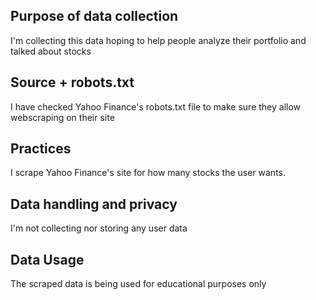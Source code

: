 ## Purpose of data collection
I'm collecting this data hoping to help people analyze their portfolio and talked about stocks
## Source + robots.txt
I have checked Yahoo Finance's robots.txt file to make sure they allow webscraping on their site
## Practices
I scrape Yahoo Finance's site for how many stocks the user wants. 
## Data handling and privacy
I'm not collecting nor storing any user data
## Data Usage
The scraped data is being used for educational purposes only